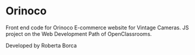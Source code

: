 # Orinoco #

Front end code for Orinoco E-commerce website for Vintage Cameras.
JS project on the Web Development Path of OpenClassrooms.

Developed by Roberta Borca
